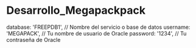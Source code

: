 # Desarrollo_Megapackpack
database: 'FREEPDB1',  // Nombre del servicio o base de datos
username: 'MEGAPACK',  // Tu nombre de usuario de Oracle
password: '1234',  // Tu contraseña de Oracle